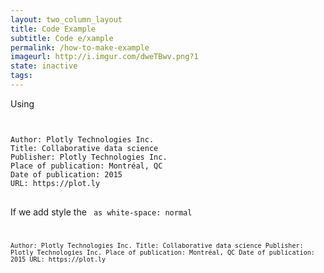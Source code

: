 ```yaml
---
layout: two_column_layout
title: Code Example
subtitle: Code e/xample
permalink: /how-to-make-example
imageurl: http://i.imgur.com/dweTBwv.png?1
state: inactive
tags: 
---
```




Using <pre><code></code></pre>

<pre>
<code>
Author: Plotly Technologies Inc.  
Title: Collaborative data science  
Publisher: Plotly Technologies Inc.  
Place of publication: Montréal, QC  
Date of publication: 2015  
URL: https://plot.ly  
</code>
</pre>

If we add style the <code> as white-space: normal

<pre><code style="white-space: normal;">
Author: Plotly Technologies Inc.  
Title: Collaborative data science  
Publisher: Plotly Technologies Inc.  
Place of publication: Montréal, QC  
Date of publication: 2015  
URL: https://plot.ly  
</code></pre>

